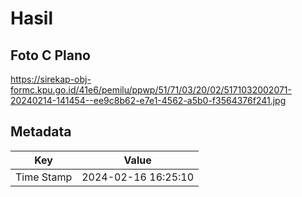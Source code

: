 # Hasil

## Foto C Plano

https://sirekap-obj-formc.kpu.go.id/41e6/pemilu/ppwp/51/71/03/20/02/5171032002071-20240214-141454--ee9c8b62-e7e1-4562-a5b0-f3564376f241.jpg


## Metadata

| Key        | Value               |
| ---------- | ------------------- |
| Time Stamp | 2024-02-16 16:25:10 |



